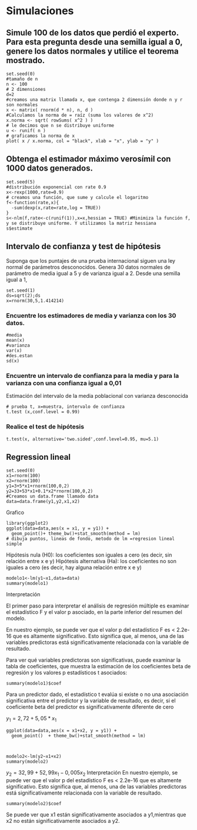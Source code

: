 # Simulaciones

## Simule 100 de los datos que perdió el experto. Para esta pregunta desde una semilla igual a 0, genere los datos normales y utilice el teorema mostrado.

```{r}
set.seed(0)
#tamaño de n
n <- 100
# 2 dimensiones
d=2
#creamos una matrix llamada x, que contenga 2 dimensión donde n y r son normales
x <- matrix( rnorm(d * n), n, d )
#Calculamos la norma de = raíz (suma los valores de x^2)
x.norma <- sqrt( rowSums( x^2 ) )
# le decimos que n se distribuye uniforme
u <- runif( n )
# graficamos la norma de x
plot( x / x.norma, col = "black", xlab = "x", ylab = "y" )
```

## Obtenga el estimador máximo verosímil con 1000 datos generados.

```{r}
set.seed(5)
#distribución exponencial con rate 0.9
x<-rexp(1000,rate=0.9)
# creamos una función, que sume y calcule el logaritmo
f<-function(rate,x){
  -sum(dexp(x,rate=rate,log = TRUE))
}
s<-nlm(f,rate<-c(runif(1)),x=x,hessian = TRUE) #Minimiza la función f, y se distribuye uniforme. Y utilizamos la matriz hessiana
s$estimate
```

## Intervalo de confianza y test de hipótesis

Suponga que los puntajes de una prueba internacional siguen una ley normal de parámetros desconocidos. Genera 30 datos normales de parámetro de media igual a 5 y de varianza igual a 2. Desde una semilla igual a 1,

```{r}
set.seed(1)
ds=sqrt(2);ds
x=rnorm(30,5,1.414214)
```

### Encuentre los estimadores de media y varianza con los 30 datos.

```{r}
#media
mean(x)
#varianza
var(x)
#des.estan
sd(x)
```


### Encuentre un intervalo de confianza para la media y para la varianza con una confianza igual a 0,01

Estimación del intervalo de la media poblacional con varianza desconocida

```{r}
# prueba t, x=muestra, intervalo de confianza
t.test (x,conf.level = 0.99)

```

### Realice el test de hipótesis

```{r}
t.test(x, alternative='two.sided',conf.level=0.95, mu=5.1)
```

## Regression lineal


```{r}
set.seed(0)
x1=rnorm(100)
x2=rnorm(100)
y1=3+5*x1+rnorm(100,0,2)
y2=33+53*x1+0.1*x2*rnorm(100,0,2)
#Creamos un data.frame llamado data
data=data.frame(y1,y2,x1,x2)

```

Grafico


```{r}
library(ggplot2)
ggplot(data=data,aes(x = x1, y = y1)) + 
  geom_point()+ theme_bw()+stat_smooth(method = lm)
# dibuja puntos, lineas de fondo, metodo de lm =regresion lineal simple
```



Hipótesis nula (H0): los coeficientes son iguales a cero (es decir, sin relación entre x e y)
Hipótesis alternativa (Ha): los coeficientes no son iguales a cero (es decir, hay alguna relación entre x e y)


```{r}
modelo1<-lm(y1~x1,data=data)
summary(modelo1)
```

Interpretación

El primer paso para interpretar el análisis de regresión múltiple es examinar el estadístico F y el valor p asociado, en la parte inferior del resumen del modelo.

En nuestro ejemplo, se puede ver que el valor p del estadístico F es < 2.2e-16 que es altamente significativo. Esto significa que, al menos, una de las variables predictoras está significativamente relacionada con la variable de resultado.

Para ver qué variables predictoras son significativas, puede examinar la tabla de coeficientes, que muestra la estimación de los coeficientes beta de regresión y los valores p estadísticos t asociados:

```{r}
summary(modelo1)$coef
```
Para un predictor dado, el estadístico t evalúa si existe o no una asociación significativa entre el predictor y la variable de resultado, es decir, si el coeficiente beta del predictor es significativamente diferente de cero

$y_1=2,72+5,05*x_1$


```{r}
ggplot(data=data,aes(x = x1+x2, y = y1)) + 
  geom_point()  + theme_bw()+stat_smooth(method = lm)
```


```{r}


modelo2<-lm(y2~x1+x2)
summary(modelo2)
```

$y_2=32,99+52,99x_1-0,005x_2$
Interpretación
En nuestro ejemplo, se puede ver que el valor p del estadístico F es < 2.2e-16 que es altamente significativo. Esto significa que, al menos, una de las variables predictoras está significativamente relacionada con la variable de resultado.



```{r}
summary(modelo2)$coef
```

Se puede ver que  x1 están significativamente asociados a y1,mientras que x2 no están significativamente asociados a y2.





